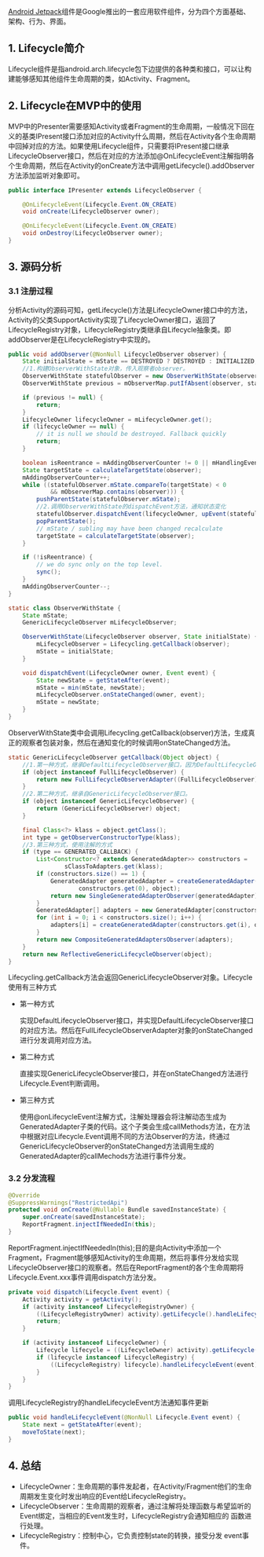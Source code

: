 [Android Jetpack](https://developer.android.google.cn/jetpack)组件是Google推出的一套应用软件组件，分为四个方面基础、架构、行为、界面。

## 1. Lifecycle简介

Lifecycle组件是指android.arch.lifecycle包下边提供的各种类和接口，可以让构建能够感知其他组件生命周期的类，如Activity、Fragment。

## 2. Lifecycle在MVP中的使用

MVP中的Presenter需要感知Activity或者Fragment的生命周期，一般情况下回在义的基类IPresent接口添加对应的Activity什么周期，然后在Activity各个生命周期中回掉对应的方法。如果使用Lifecycle组件，只需要将IPresent接口继承LifecycleObserver接口，然后在对应的方法添加@OnLifecycleEvent注解指明各个生命周期，然后在Activity的onCreate方法中调用getLifecycle().addObserver方法添加监听对象即可。

```java
public interface IPresenter extends LifecycleObserver {

    @OnLifecycleEvent(Lifecycle.Event.ON_CREATE)
    void onCreate(LifecycleObserver owner);

    @OnLifecycleEvent(Lifecycle.Event.ON_CREATE)
    void onDestroy(LifecycleObserver owner);
}
```

## 3. 源码分析

### 3.1 注册过程

分析Activity的源码可知，getLifecycle()方法是LifecycleOwner接口中的方法，Activity的父类SupportActivity实现了LifecycleOwner接口，返回了LifecycleRegistry对象，LifecycleRegistry类继承自Lifecycle抽象类。即addObserver是在LifecycleRegistry中实现的。

```java
public void addObserver(@NonNull LifecycleObserver observer) {
    State initialState = mState == DESTROYED ? DESTROYED : INITIALIZED;
    //1.构建ObserverWithState对象，传入观察者observer。
    ObserverWithState statefulObserver = new ObserverWithState(observer, initialState);
    ObserverWithState previous = mObserverMap.putIfAbsent(observer, statefulObserver);

    if (previous != null) {
        return;
    }
    LifecycleOwner lifecycleOwner = mLifecycleOwner.get();
    if (lifecycleOwner == null) {
        // it is null we should be destroyed. Fallback quickly
        return;
    }

    boolean isReentrance = mAddingObserverCounter != 0 || mHandlingEvent;
    State targetState = calculateTargetState(observer);
    mAddingObserverCounter++;
    while ((statefulObserver.mState.compareTo(targetState) < 0
            && mObserverMap.contains(observer))) {
        pushParentState(statefulObserver.mState);
        //2.调用ObserverWithState的dispatchEvent方法，通知状态变化
        statefulObserver.dispatchEvent(lifecycleOwner, upEvent(statefulObserver.mState));
        popParentState();
        // mState / subling may have been changed recalculate
        targetState = calculateTargetState(observer);
    }

    if (!isReentrance) {
        // we do sync only on the top level.
        sync();
    }
    mAddingObserverCounter--;
}
```

```java
static class ObserverWithState {
    State mState;
    GenericLifecycleObserver mLifecycleObserver;

    ObserverWithState(LifecycleObserver observer, State initialState) {
        mLifecycleObserver = Lifecycling.getCallback(observer);
        mState = initialState;
    }

    void dispatchEvent(LifecycleOwner owner, Event event) {
        State newState = getStateAfter(event);
        mState = min(mState, newState);
        mLifecycleObserver.onStateChanged(owner, event);
        mState = newState;
    }
}
```

ObserverWithState类中会调用Lifecycling.getCallback(observer)方法，生成真正的观察者包装对象，然后在通知变化的时候调用onStateChanged方法。

```java
static GenericLifecycleObserver getCallback(Object object) {
    //1.第一种方式，继承DefaultLifecycleObserver接口，因为DefaultLifecycleObserver接口继承自FullLifecycleObserver接口，
    if (object instanceof FullLifecycleObserver) {
        return new FullLifecycleObserverAdapter((FullLifecycleObserver) object);
    }
    //2.第二种方式，继承自GenericLifecycleObserver接口。
    if (object instanceof GenericLifecycleObserver) {
        return (GenericLifecycleObserver) object;
    }

    final Class<?> klass = object.getClass();
    int type = getObserverConstructorType(klass);
    //3.第三种方式，使用注解的方式
    if (type == GENERATED_CALLBACK) {
        List<Constructor<? extends GeneratedAdapter>> constructors =
                sClassToAdapters.get(klass);
        if (constructors.size() == 1) {
            GeneratedAdapter generatedAdapter = createGeneratedAdapter(
                    constructors.get(0), object);
            return new SingleGeneratedAdapterObserver(generatedAdapter);
        }
        GeneratedAdapter[] adapters = new GeneratedAdapter[constructors.size()];
        for (int i = 0; i < constructors.size(); i++) {
            adapters[i] = createGeneratedAdapter(constructors.get(i), object);
        }
        return new CompositeGeneratedAdaptersObserver(adapters);
    }
    return new ReflectiveGenericLifecycleObserver(object);
}
```

Lifecycling.getCallback方法会返回GenericLifecycleObserver对象。Lifecycle使用有三种方式

- 第一种方式

  实现DefaultLifecycleObserver接口，并实现DefaultLifecycleObserver接口的对应方法。然后在FullLifecycleObserverAdapter对象的onStateChanged进行分发调用对应方法。

- 第二种方式

  直接实现GenericLifecycleObserver接口，并在onStateChanged方法进行Lifecycle.Event判断调用。

- 第三种方式

  使用@onLifecycleEvent注解方式，注解处理器会将注解动态生成为GeneratedAdapter子类的代码。这个子类会生成callMethods方法，在方法中根据对应Lifecycle.Event调用不同的方法Observer的方法，终通过GenericLifecycleObserver的onStateChanged方法调用生成的GeneratedAdapter的callMechods方法进行事件分发。

### 3.2 分发流程

```java
@Override
@SuppressWarnings("RestrictedApi")
protected void onCreate(@Nullable Bundle savedInstanceState) {
    super.onCreate(savedInstanceState);
    ReportFragment.injectIfNeededIn(this);
}
```

ReportFragment.injectIfNeededIn(this);目的是向Activity中添加一个Fragment，Fragment能够感知Activity的生命周期，然后将事件分发给实现LifecycleObserver接口的观察者。然后在ReportFragment的各个生命周期将Lifecycle.Event.xxx事件调用dispatch方法分发。

```java
private void dispatch(Lifecycle.Event event) {
    Activity activity = getActivity();
    if (activity instanceof LifecycleRegistryOwner) {
        ((LifecycleRegistryOwner) activity).getLifecycle().handleLifecycleEvent(event);
        return;
    }

    if (activity instanceof LifecycleOwner) {
        Lifecycle lifecycle = ((LifecycleOwner) activity).getLifecycle();
        if (lifecycle instanceof LifecycleRegistry) {
            ((LifecycleRegistry) lifecycle).handleLifecycleEvent(event);
        }
    }
}
```

调用LifecycleRegistry的handleLifecycleEvent方法通知事件更新

```java
public void handleLifecycleEvent(@NonNull Lifecycle.Event event) {
    State next = getStateAfter(event);
    moveToState(next);
}
```

## 4. 总结

- LifecycleOwner：生命周期的事件发起者，在Activity/Fragment他们的生命周期发生变化时发出响应的Event给LifecycleRegistry。
- LifecycleObserver：生命周期的观察者，通过注解将处理函数与希望监听的Event绑定，当相应的Event发生时，LifecycleRegistry会通知相应的 函数进行处理。
- LifecycleRegistry：控制中心，它负责控制state的转换，接受分发 event事件。